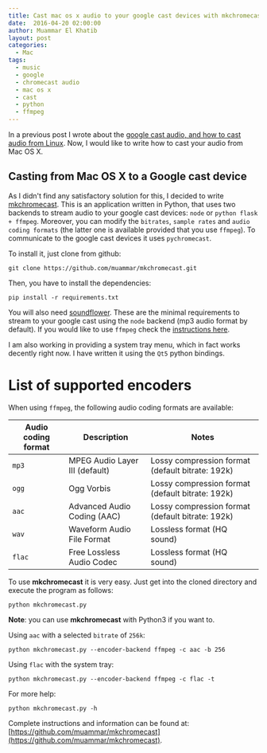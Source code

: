 ```yaml
---
title: Cast mac os x audio to your google cast devices with mkchromecast
date:  2016-04-20 02:00:00
author: Muammar El Khatib
layout: post
categories:
  - Mac
tags:
  - music
  - google
  - chromecast audio
  - mac os x
  - cast
  - python
  - ffmpeg
---
```


In a previous post I wrote about the [google cast audio, and how to cast audio
from Linux](http://muammar.me/blog/2016/02/29/cast-all-audio-chromecastaudio/).
Now, I would like to write how to cast your audio from Mac OS X.

Casting from Mac OS X to a Google cast device
---------------------------------------------
As I didn't find any satisfactory solution for this, I decided to write
[mkchromecast](https://github.com/muammar/mkchromecast). This is an application
written in Python, that uses two backends to stream audio to your google cast
devices: `node` or `python flask + ffmpeg`. Moreover, you can modify the
`bitrates`, `sample rates` and `audio coding formats` (the latter one is
available provided that you use `ffmpeg`). To communicate to the google cast
devices it uses `pychromecast`.

To install it, just clone from github:

```
git clone https://github.com/muammar/mkchromecast.git
```

Then, you have to install the dependencies:

```
pip install -r requirements.txt
```

You will also need
[soundflower](https://github.com/muammar/mkchromecast/blob/master/README.md#soundflower).
These are the minimal requirements to stream to your google cast using the
`node` backend (mp3 audio format by default). If you would like to use `ffmpeg`
check the [instructions
here](https://github.com/muammar/mkchromecast#installing-and-updating).

I am also working in providing a system tray menu, which in fact works decently
right now. I have written it using the `Qt5` python bindings.

List of supported encoders
==========================

When using `ffmpeg`, the following audio coding formats are available:

**Audio coding format** | **Description**                   | **Notes**
------------------------| ----------------------------------|------------------
  `mp3`                 | MPEG Audio Layer III (default)    | Lossy compression format (default bitrate: 192k)
  `ogg`                 | Ogg Vorbis                        | Lossy compression format (default bitrate: 192k)
  `aac`                 | Advanced Audio Coding (AAC)       | Lossy compression format (default bitrate: 192k)
  `wav`                 | Waveform Audio File Format        | Lossless format (HQ sound)
  `flac`                | Free Lossless Audio Codec         | Lossless format (HQ sound)


To use **mkchromecast** it is very easy. Just get into the cloned directory and
execute the program as follows:

```
python mkchromecast.py
```

**Note**: you can use **mkchromecast** with Python3 if you want to.

Using `aac` with a selected `bitrate` of `256k`:

```
python mkchromecast.py --encoder-backend ffmpeg -c aac -b 256
```

Using `flac` with the system tray:

```
python mkchromecast.py --encoder-backend ffmpeg -c flac -t
```

For more help:

```
python mkchromecast.py -h
```

Complete instructions and information can be found at:
[https://github.com/muammar/mkchromecast](https://github.com/muammar/mkchromecast).
